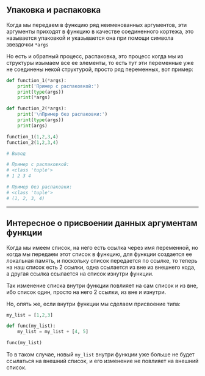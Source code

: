 Упаковка и распаковка
---

Когда мы передаем в функцию ряд неименованных аргументов, эти аргументы 
приходят в функцию в качестве соединенного кортежа, это называется
упаковкой и указывается она при помощи символа звездочки `*args` 

Но есть и обратный процесс, распаковка, это процесс когда мы из 
структуры изымаем все ее элементы, то есть тут эти переменные уже
не соединены некой структурой, просто ряд переменных, вот пример:

```python
def function_1(*args):
    print('Пример с распаковкой:')
    print(type(args))
    print(*args)

def function_2(*args):
    print('\nПример без распаковки:')
    print(type(args))
    print(args)

function_1(1,2,3,4)
function_2(1,2,3,4)

# Вывод

# Пример с распаковкой:
# <class 'tuple'>
# 1 2 3 4

# Пример без распаковки:
# <class 'tuple'>
# (1, 2, 3, 4)
```

---

Интересное о присвоении данных аргументам функции
---

Когда мы имеем список, на него есть ссылка через имя переменной,
но когда мы передаем этот список в функцию, для функции создается
ее локальная память, и поскольку список передается по ссылке, то
теперь на наш список есть 2 ссылки, одна ссылается из вне из
внешнего кода, а другая ссылка ссылается на список изнутри функции.

Так изменение списка внутри функции повлияет на сам список и из вне,
ибо список один, просто на него 2 ссылки, из вне и изнутри.

Но, опять же, если внутри функции мы сделаем присвоение типа:

```python
my_list = [1,2,3]

def func(my_list):
    my_list = my_list + [4, 5]

func(my_list)
```

То в таком случае, новый `my_list` внутри функции уже больше не будет 
ссылаться на внешний список, и его изменение не повлияет на внешний
список. 
